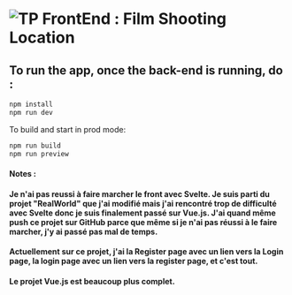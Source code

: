 # ![TP FrontEnd : Film Shooting Location]()
    
## To run the app, once the back-end is running, do : 

```bash
npm install
npm run dev
```

To build and start in prod mode:

```bash
npm run build
npm run preview
```


#### Notes : 
#### Je n'ai pas reussi à faire marcher le front avec Svelte. Je suis parti du projet "RealWorld" que j'ai modifié mais j'ai rencontré trop de difficulté avec Svelte donc je suis finalement passé sur Vue.js. J'ai quand même push ce projet sur GitHub parce que même si je n'ai pas réussi à le faire marcher, j'y ai passé pas mal de temps.
#### Actuellement sur ce projet, j'ai la Register page avec un lien vers la Login page, la login page avec un lien vers la register page, et c'est tout.
#### Le projet Vue.js est beaucoup plus complet.